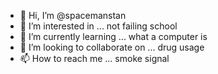 - 👋 Hi, I’m @spacemanstan
- 👀 I’m interested in ... not failing school
- 🌱 I’m currently learning ... what a computer is
- 💞️ I’m looking to collaborate on ... drug usage
- 📫 How to reach me ... smoke signal 

<!---
spacemanstan/spacemanstan is a ✨ special ✨ repository because its `README.md` (this file) appears on your GitHub profile.
You can click the Preview link to take a look at your changes.
--->
